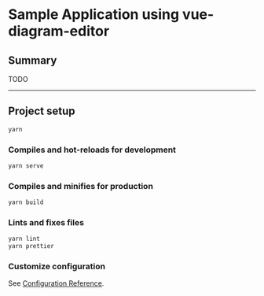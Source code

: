 # Sample Application using vue-diagram-editor

## Summary

TODO

---

## Project setup

```sh
yarn
```

### Compiles and hot-reloads for development

```sh
yarn serve
```

### Compiles and minifies for production

```sh
yarn build
```

### Lints and fixes files

```sh
yarn lint
yarn prettier
```

### Customize configuration

See [Configuration Reference](https://cli.vuejs.org/config/).
